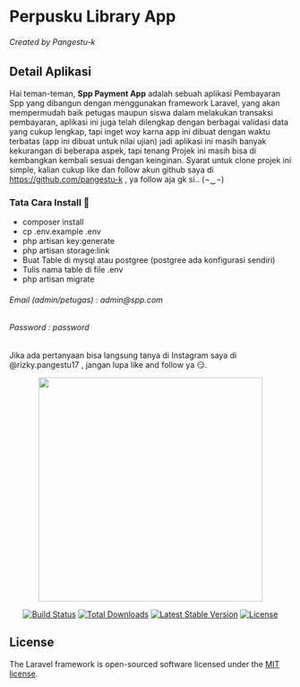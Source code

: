 <h1>Perpusku Library App</h1>
<h6 class="text-gray">Created by Pangestu-k</h6>

## Detail Aplikasi

Hai teman-teman, <b>Spp Payment App</b> adalah sebuah aplikasi Pembayaran Spp yang dibangun dengan menggunakan framework Laravel, yang akan mempermudah baik petugas maupun siswa dalam melakukan transaksi pembayaran, aplikasi ini juga telah dilengkap dengan berbagai validasi data yang cukup lengkap, tapi inget woy karna app ini dibuat dengan waktu terbatas (app ini dibuat untuk nilai ujian) jadi aplikasi ini masih banyak kekurangan di beberapa aspek, tapi tenang Projek ini masih bisa di kembangkan kembali sesuai dengan keinginan. Syarat untuk clone projek ini simple, kalian cukup like dan follow akun github saya di https://github.com/pangestu-k , ya follow aja gk si.. (¬‿¬)


<h3>Tata Cara Install 🌱</h3>

- composer install
- cp .env.example .env
- php artisan key:generate
- php artisan storage:link 
- Buat Table di mysql atau postgree (postgree ada konfigurasi sendiri)
- Tulis nama table di file .env
- php artisan migrate

<h6 class="text-gray">Email (admin/petugas) : admin@spp.com</h6>
<h6 class="text-gray">Password	            : password</h6>


Jika ada pertanyaan bisa langsung tanya di Instagram saya di @rizky.pangestu17 , jangan lupa like and follow ya 😏.


<p align="center"><a href="https://laravel.com" target="_blank"><img src="https://raw.githubusercontent.com/laravel/art/master/logo-lockup/5%20SVG/2%20CMYK/1%20Full%20Color/laravel-logolockup-cmyk-red.svg" width="400"></a></p>

<p align="center">
<a href="https://travis-ci.org/laravel/framework"><img src="https://travis-ci.org/laravel/framework.svg" alt="Build Status"></a>
<a href="https://packagist.org/packages/laravel/framework"><img src="https://img.shields.io/packagist/dt/laravel/framework" alt="Total Downloads"></a>
<a href="https://packagist.org/packages/laravel/framework"><img src="https://img.shields.io/packagist/v/laravel/framework" alt="Latest Stable Version"></a>
<a href="https://packagist.org/packages/laravel/framework"><img src="https://img.shields.io/packagist/l/laravel/framework" alt="License"></a>
</p>

## License

The Laravel framework is open-sourced software licensed under the [MIT license](https://opensource.org/licenses/MIT).
